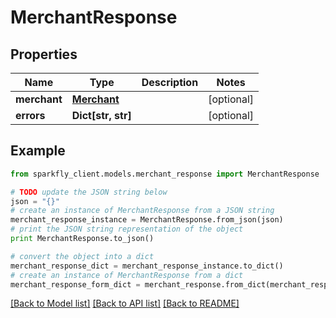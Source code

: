 # MerchantResponse


## Properties
Name | Type | Description | Notes
------------ | ------------- | ------------- | -------------
**merchant** | [**Merchant**](Merchant.md) |  | [optional] 
**errors** | **Dict[str, str]** |  | [optional] 

## Example

```python
from sparkfly_client.models.merchant_response import MerchantResponse

# TODO update the JSON string below
json = "{}"
# create an instance of MerchantResponse from a JSON string
merchant_response_instance = MerchantResponse.from_json(json)
# print the JSON string representation of the object
print MerchantResponse.to_json()

# convert the object into a dict
merchant_response_dict = merchant_response_instance.to_dict()
# create an instance of MerchantResponse from a dict
merchant_response_form_dict = merchant_response.from_dict(merchant_response_dict)
```
[[Back to Model list]](../README.md#documentation-for-models) [[Back to API list]](../README.md#documentation-for-api-endpoints) [[Back to README]](../README.md)


